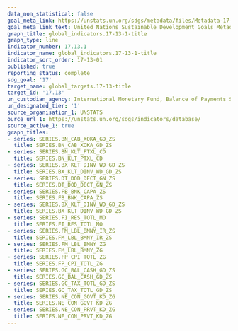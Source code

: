 ```yaml
---
data_non_statistical: false
goal_meta_link: https://unstats.un.org/sdgs/metadata/files/Metadata-17-13-01.pdf
goal_meta_link_text: United Nations Sustainable Development Goals Metadata (pdf 468kB)
graph_title: global_indicators.17-13-1-title
graph_type: line
indicator_number: 17.13.1
indicator_name: global_indicators.17-13-1-title
indicator_sort_order: 17-13-01
published: true
reporting_status: complete
sdg_goal: '17'
target_name: global_targets.17-13-title
target_id: '17.13'
un_custodian_agency: International Monetary Fund, Balance of Payments Statistics Yearbook and data files, World Bank and OECD GDP estimates
un_designated_tier: '1'
source_organisation_1: UNSTATS
ource_url_1: https://unstats.un.org/sdgs/indicators/database/
source_active_1: true
graph_titles:
- series: SERIES.BN_CAB_XOKA_GD_ZS
  title: SERIES.BN_CAB_XOKA_GD_ZS
- series: SERIES.BN_KLT_PTXL_CD
  title: SERIES.BN_KLT_PTXL_CD
- series: SERIES.BX_KLT_DINV_WD_GD_ZS
  title: SERIES.BX_KLT_DINV_WD_GD_ZS
- series: SERIES.DT_DOD_DECT_GN_ZS
  title: SERIES.DT_DOD_DECT_GN_ZS
- series: SERIES.FB_BNK_CAPA_ZS
  title: SERIES.FB_BNK_CAPA_ZS
- series: SERIES.BX_KLT_DINV_WD_GD_ZS
  title: SERIES.BX_KLT_DINV_WD_GD_ZS
- series: SERIES.FI_RES_TOTL_MO
  title: SERIES.FI_RES_TOTL_MO
- series: SERIES.FM_LBL_BMNY_IR_ZS
  title: SERIES.FM_LBL_BMNY_IR_ZS
- series: SERIES.FM_LBL_BMNY_ZG
  title: SERIES.FM_LBL_BMNY_ZG
- series: SERIES.FP_CPI_TOTL_ZG
  title: SERIES.FP_CPI_TOTL_ZG
- series: SERIES.GC_BAL_CASH_GD_ZS
  title: SERIES.GC_BAL_CASH_GD_ZS
- series: SERIES.GC_TAX_TOTL_GD_ZS
  title: SERIES.GC_TAX_TOTL_GD_ZS
- series: SERIES.NE_CON_GOVT_KD_ZG
  title: SERIES.NE_CON_GOVT_KD_ZG
- series: SERIES.NE_CON_PRVT_KD_ZG
  title: SERIES.NE_CON_PRVT_KD_ZG
---
```

